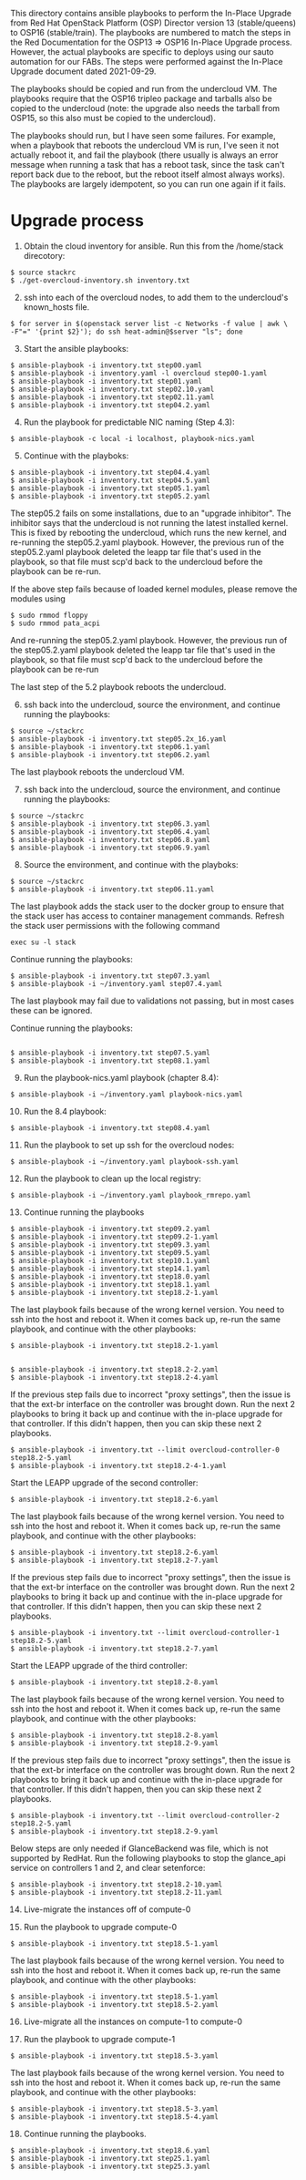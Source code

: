 This directory contains ansible playbooks to perform the In-Place Upgrade
from Red Hat OpenStack Platform (OSP) Director version 13 (stable/queens) to
OSP16 (stable/train). The playbooks are numbered to match the steps in the
Red Documentation for the OSP13 => OSP16 In-Place Upgrade process. However,
the actual playbooks are specific to deploys using our sauto automation for our FABs.
The steps were performed against the In-Place Upgrade document dated 2021-09-29.

The playbooks should be copied and run from the undercloud VM. The playbooks require
that the OSP16 tripleo package and tarballs also be copied to the undercloud (note: the
upgrade also needs the tarball from OSP15, so this also must be copied to the undercloud).

The playbooks should run, but I have seen some failures. For example, when a playbook
that reboots the undercloud VM is run, I've seen it not actually reboot it, and fail
the playbook (there usually is always an error message when running a task that has
a reboot task, since the task can't report back due to the reboot, but the reboot
itself almost always works). The playbooks are largely idempotent, so you can run
one again if it fails.

# Upgrade process
1. Obtain the cloud inventory for ansible. Run this from the /home/stack direcotory:

<pre><code>$ source stackrc
$ ./get-overcloud-inventory.sh inventory.txt
</code></pre>

2. ssh into each of the overcloud nodes, to add them to the undercloud's known_hosts  file.

<pre><code>$ for server in $(openstack server list -c Networks -f value | awk \
-F"=" '{print $2}'); do ssh heat-admin@$server "ls"; done
</code></pre>

3. Start the ansible playbooks:

<pre><code>$ ansible-playbook -i inventory.txt step00.yaml
$ ansible-playbook -i inventory.yaml -l overcloud step00-1.yaml
$ ansible-playbook -i inventory.txt step01.yaml
$ ansible-playbook -i inventory.txt step02.10.yaml
$ ansible-playbook -i inventory.txt step02.11.yaml
$ ansible-playbook -i inventory.txt step04.2.yaml
</code></pre>

4. Run the playbook for predictable NIC naming (Step 4.3):
<pre><code>$ ansible-playbook -c local -i localhost, playbook-nics.yaml
</code></pre>

5. Continue with the playboks:

<pre><code>$ ansible-playbook -i inventory.txt step04.4.yaml
$ ansible-playbook -i inventory.txt step04.5.yaml
$ ansible-playbook -i inventory.txt step05.1.yaml
$ ansible-playbook -i inventory.txt step05.2.yaml
</code></pre>

The step05.2 fails on some installations, due to an "upgrade inhibitor". The inhibitor
says that the undercloud is not running the latest installed kernel. This is fixed by
rebooting the undercloud, which runs the new kernel, and re-running the step05.2.yaml playbook.
However, the previous run of the step05.2.yaml playbook deleted the leapp tar file that's used
in the playbook, so that file must scp'd back to the undercloud before the playbook can be re-run.

If the above step fails because of loaded kernel modules, please remove the modules using

<pre><code>$ sudo rmmod floppy
$ sudo rmmod pata_acpi
</code></pre>

And re-running the step05.2.yaml playbook.
However, the previous run of the step05.2.yaml playbook deleted the leapp tar file that's used
in the playbook, so that file must scp'd back to the undercloud before the playbook can be re-run

The last step of the 5.2 playbook reboots the undercloud.

6. ssh back into the undercloud, source the environment, and continue running the playbooks:

<pre><code>$ source ~/stackrc
$ ansible-playbook -i inventory.txt step05.2x_16.yaml
$ ansible-playbook -i inventory.txt step06.1.yaml
$ ansible-playbook -i inventory.txt step06.2.yaml
</code></pre>


The last playbook reboots the undercloud VM.


7. ssh back into the undercloud, source the environment, and continue running the playbooks:

<pre><code>$ source ~/stackrc
$ ansible-playbook -i inventory.txt step06.3.yaml
$ ansible-playbook -i inventory.txt step06.4.yaml
$ ansible-playbook -i inventory.txt step06.8.yaml
$ ansible-playbook -i inventory.txt step06.9.yaml
</code></pre>

8. Source the environment, and continue with the playboks:

<pre><code>$ source ~/stackrc
$ ansible-playbook -i inventory.txt step06.11.yaml
</code></pre>

The last playbook adds the stack user to the docker group to ensure that the stack user has access
to container management commands. Refresh the stack user permissions with the following command

    exec su -l stack

Continue running the playbooks:

<pre><code>$ ansible-playbook -i inventory.txt step07.3.yaml
$ ansible-playbook -i ~/inventory.yaml step07.4.yaml
</code></pre>

The last playbook may fail due to validations not passing, but in most cases
these can be ignored.

Continue running the playbooks:
<pre><code>
$ ansible-playbook -i inventory.txt step07.5.yaml
$ ansible-playbook -i inventory.txt step08.1.yaml
</code></pre>


9. Run the playbook-nics.yaml playbook (chapter 8.4):

<pre><code>$ ansible-playbook -i ~/inventory.yaml playbook-nics.yaml
</code></pre>

10. Run the 8.4 playbook:
<pre><code>$ ansible-playbook -i inventory.txt step08.4.yaml
</code></pre>

11. Run the playbook to set up ssh for the overcloud nodes:
<pre><code>$ ansible-playbook -i ~/inventory.yaml playbook-ssh.yaml
</code></pre>

12. Run the playbook to clean up the local registry:
<pre><code>$ ansible-playbook -i ~/inventory.yaml playbook_rmrepo.yaml
</code></pre>

13. Continue running the playbooks

<pre><code>$ ansible-playbook -i inventory.txt step09.2.yaml
$ ansible-playbook -i inventory.txt step09.2-1.yaml
$ ansible-playbook -i inventory.txt step09.3.yaml
$ ansible-playbook -i inventory.txt step09.5.yaml
$ ansible-playbook -i inventory.txt step10.1.yaml
$ ansible-playbook -i inventory.txt step14.1.yaml
$ ansible-playbook -i inventory.txt step18.0.yaml
$ ansible-playbook -i inventory.txt step18.1.yaml
$ ansible-playbook -i inventory.txt step18.2-1.yaml
</code></pre>
The last playbook fails because of the wrong kernel version. You need to ssh into the
host and reboot it. When it comes back up, re-run the same playbook, and continue with
the other playbooks:

<pre><code>$ ansible-playbook -i inventory.txt step18.2-1.yaml


$ ansible-playbook -i inventory.txt step18.2-2.yaml
$ ansible-playbook -i inventory.txt step18.2-4.yaml
</code></pre>

If the previous step fails due to incorrect "proxy settings", then the issue is that the
ext-br interface on the controller was brought down. Run the next 2 playbooks to bring it
back up and continue with the in-place upgrade for that controller. If this didn't happen,
then you can skip these next 2 playbooks.

<pre><code>$ ansible-playbook -i inventory.txt --limit overcloud-controller-0 step18.2-5.yaml
$ ansible-playbook -i inventory.txt step18.2-4-1.yaml
</code></pre>

Start the LEAPP upgrade of the second controller:
<pre><code>$ ansible-playbook -i inventory.txt step18.2-6.yaml</code></pre>

The last playbook fails because of the wrong kernel version. You need to ssh into the
host and reboot it. When it comes back up, re-run the same playbook, and continue with
the other playbooks:

<pre><code>$ ansible-playbook -i inventory.txt step18.2-6.yaml
$ ansible-playbook -i inventory.txt step18.2-7.yaml
</code></pre>

If the previous step fails due to incorrect "proxy settings", then the issue is that the
ext-br interface on the controller was brought down. Run the next 2 playbooks to bring it
back up and continue with the in-place upgrade for that controller. If this didn't happen,
then you can skip these next 2 playbooks.

<pre><code>$ ansible-playbook -i inventory.txt --limit overcloud-controller-1 step18.2-5.yaml
$ ansible-playbook -i inventory.txt step18.2-7.yaml
</code></pre>

Start the LEAPP upgrade of the third controller:
<pre><code>$ ansible-playbook -i inventory.txt step18.2-8.yaml</code></pre>

The last playbook fails because of the wrong kernel version. You need to ssh into the
host and reboot it. When it comes back up, re-run the same playbook, and continue with
the other playbooks:

<pre><code>$ ansible-playbook -i inventory.txt step18.2-8.yaml
$ ansible-playbook -i inventory.txt step18.2-9.yaml
</code></pre>

If the previous step fails due to incorrect "proxy settings", then the issue is that the
ext-br interface on the controller was brought down. Run the next 2 playbooks to bring it
back up and continue with the in-place upgrade for that controller. If this didn't happen,
then you can skip these next 2 playbooks.

<pre><code>$ ansible-playbook -i inventory.txt --limit overcloud-controller-2 step18.2-5.yaml
$ ansible-playbook -i inventory.txt step18.2-9.yaml
</code></pre>

Below steps are only needed if GlanceBackend was file, which is not supported by RedHat.
Run the following playbooks to stop the glance_api service on controllers 1 and 2, and clear setenforce:
<pre><code>$ ansible-playbook -i inventory.txt step18.2-10.yaml
$ ansible-playbook -i inventory.txt step18.2-11.yaml
</code></pre>

14. Live-migrate the instances off of compute-0

15. Run the playbook to upgrade compute-0

<pre><code>$ ansible-playbook -i inventory.txt step18.5-1.yaml</code></pre>

The last playbook fails because of the wrong kernel version. You need to ssh into the
host and reboot it. When it comes back up, re-run the same playbook, and continue with
the other playbooks:

<pre><code>$ ansible-playbook -i inventory.txt step18.5-1.yaml
$ ansible-playbook -i inventory.txt step18.5-2.yaml
</code></pre>

16. Live-migrate all the instances on compute-1 to compute-0

17. Run the playbook to upgrade compute-1

<pre><code>$ ansible-playbook -i inventory.txt step18.5-3.yaml</code></pre>

The last playbook fails because of the wrong kernel version. You need to ssh into the
host and reboot it. When it comes back up, re-run the same playbook, and continue with
the other playbooks:

<pre><code>$ ansible-playbook -i inventory.txt step18.5-3.yaml
$ ansible-playbook -i inventory.txt step18.5-4.yaml
</code></pre>

18. Continue running the playbooks.

<pre><code>$ ansible-playbook -i inventory.txt step18.6.yaml
$ ansible-playbook -i inventory.txt step25.1.yaml
$ ansible-playbook -i inventory.txt step25.3.yaml
</code></pre>
